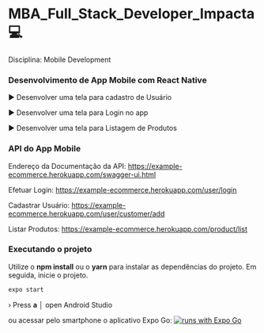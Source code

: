 # MBA_Full_Stack_Developer_Impacta 💻

Disciplina: Mobile Development

### Desenvolvimento de App Mobile com React Native
► Desenvolver uma tela para cadastro de Usuário

► Desenvolver uma tela para Login no app

► Desenvolver uma tela para Listagem de Produtos

### API do App Mobile
Endereço da Documentação da API:
https://example-ecommerce.herokuapp.com/swagger-ui.html

Efetuar Login:
https://example-ecommerce.herokuapp.com/user/login

Cadastrar Usuário:
https://example-ecommerce.herokuapp.com/user/customer/add

Listar Produtos:
https://example-ecommerce.herokuapp.com/product/list

### Executando o projeto
Utilize o **npm install** ou o **yarn** para instalar as dependências do projeto.
Em seguida, inicie o projeto.

```cl
expo start
```

 › Press **a** │ open Android Studio

ou acessar pelo smartphone o aplicativo Expo Go: [![runs with Expo Go](https://img.shields.io/badge/Runs%20with%20Expo%20Go-4630EB.svg?style=flat-square&logo=EXPO&labelColor=f3f3f3&logoColor=000)](https://expo.io/client)

